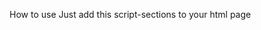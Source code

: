 How to use
Just add this script-sections to your html page

<script type="text/javascript" src="https://cdn.jsdelivr.net/gh/gn29/JS/oidDataObject.js"></script>
<script type="text/javascript" src="https://cdn.jsdelivr.net/gh/gn29/JS/oidAlgoruthms.js"></script>